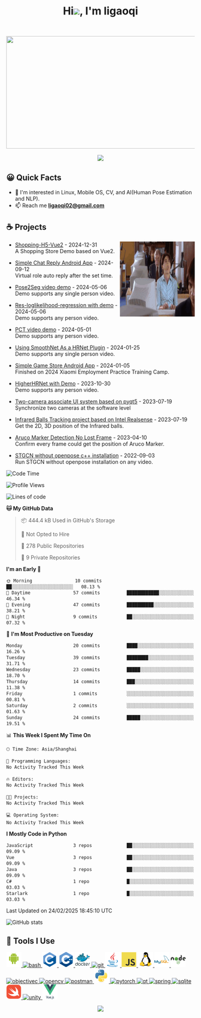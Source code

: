 <h1 align="center">Hi<img
src="https://github.com/blackcater/blackcater/raw/main/images/Hi.gif" height="32" />, I'm ligaoqi</h1>

<br />

<p align="center">
  <img alig src="https://socialify.git.ci/ligaoqi2/ligaoqi2/image?font=Rokkitt&name=1&owner=1&pattern=Floating%20Cogs&theme=Dark" width="700" height="300" />
</p>

<p align="center">
  <img alig src="https://github-profile-trophy.vercel.app/?username=ligaoqi2&theme=onedark&column=-1" />
</p>

## :grinning: Quick Facts

- :camera_flash: I'm interested in Linux, Mobile OS, CV, and AI(Human Pose Estimation and NLP).
- 📫 Reach me **ligaoqi02@gmail.com**

## :coffee: Projects

<a href="#"><img align="right" src="https://github.com/ligaoqi2/ligaoqi2/raw/main/readme.gif" width="200 " height="200" /></a>

- <a href='https://github.com/ligaoqi2/Shopping-H5-Vue2' target='_blank'>Shopping-H5-Vue2</a> - 2024-12-31
  <br/> A Shopping Store Demo based on Vue2.

- <a href='https://github.com/ligaoqi2/Simple-Chat-Auto-Reply-App-by-Java' target='_blank'>Simple Chat Reply Android App</a> - 2024-09-12
  <br/> Virtual role auto reply after the set time.

- <a href='https://github.com/ligaoqi2/Pose2Seg-single-person-video-demo' target='_blank'>Pose2Seg video demo</a> - 2024-05-06
  <br/> Demo supports any single person video.

- <a href='https://github.com/ligaoqi2/res-loglikelihood-regression-with-COCO-video-demo' target='_blank'>Res-loglikelihood-regression with demo</a> - 2024-05-06
  <br/> Demo supports any person video.

- <a href='https://github.com/ligaoqi2/Human-Pose-as-Compositional-Tokens-with-Video-Demo' target='_blank'>PCT video demo</a> - 2024-05-01
  <br/> Demo supports any person video.

- <a href='https://github.com/ligaoqi2/Using-SmoothNet-As-a-HRNet-Plugin' target='_blank'>Using SmoothNet As a HRNet Plugin</a> - 2024-01-25
  <br/> Demo supports any single person video.
  
- <a href='https://github.com/ligaoqi2/Simple-Game-Store-App-by-Android' target='_blank'>Simple Game Store Android App</a> - 2024-01-05
  <br/> Finished on 2024 Xiaomi Employment Practice Training Camp.

- <a href='https://github.com/ligaoqi2/HigherHRNet-With-Demo' target='_blank'>HigherHRNet with Demo</a> - 2023-10-30
  <br/> Demo supports any person video.
  
- <a href='https://github.com/ligaoqi2/Two_Camera_Record_Associate-UI' target='_blank'>Two-camera associate UI system based on pyqt5</a> - 2023-07-19
  <br/> Synchronize two cameras at the software level
  
- <a href='https://github.com/ligaoqi2/Realsense_Infrared_Ball_Tracking' target='_blank'>Infrared Balls Tracking project based on Intel Realsense</a> - 2023-07-19
  <br/> Get the 2D, 3D position of the Infrared balls.

- <a href='https://github.com/ligaoqi2/Aruco_Marker_Detection_No_Lost_Frame' target='_blank'>Aruco Marker Detection No Lost Frame</a> - 2023-04-10
  <br/> Confirm every frame could get the position of Aruco Marker.

- <a href='https://github.com/ligaoqi2/STGCN_without_Openpose_Installation' target='_blank'>STGCN without openpose c++ installation</a> - 2022-09-03
  <br/> Run STGCN without openpose installation on any video.
  
<!---
ligaoqi2/ligaoqi2 is a ✨ special ✨ repository because its `README.md` (this file) appears on your GitHub profile.
You can click the Preview link to take a look at your changes.
--->

<!--START_SECTION:waka-->
![Code Time](http://img.shields.io/badge/Code%20Time-0%20secs-blue)

![Profile Views](http://img.shields.io/badge/Profile%20Views-0-blue)

![Lines of code](https://img.shields.io/badge/From%20Hello%20World%20I%27ve%20Written-1.1%20million%20lines%20of%20code-blue)

**🐱 My GitHub Data** 

> 📦 444.4 kB Used in GitHub's Storage 
 > 
> 🚫 Not Opted to Hire
 > 
> 📜 278 Public Repositories 
 > 
> 🔑 9 Private Repositories 
 > 
**I'm an Early 🐤** 

```text
🌞 Morning                10 commits          ██░░░░░░░░░░░░░░░░░░░░░░░   08.13 % 
🌆 Daytime                57 commits          ████████████░░░░░░░░░░░░░   46.34 % 
🌃 Evening                47 commits          ██████████░░░░░░░░░░░░░░░   38.21 % 
🌙 Night                  9 commits           ██░░░░░░░░░░░░░░░░░░░░░░░   07.32 % 
```
📅 **I'm Most Productive on Tuesday** 

```text
Monday                   20 commits          ████░░░░░░░░░░░░░░░░░░░░░   16.26 % 
Tuesday                  39 commits          ████████░░░░░░░░░░░░░░░░░   31.71 % 
Wednesday                23 commits          █████░░░░░░░░░░░░░░░░░░░░   18.70 % 
Thursday                 14 commits          ███░░░░░░░░░░░░░░░░░░░░░░   11.38 % 
Friday                   1 commits           ░░░░░░░░░░░░░░░░░░░░░░░░░   00.81 % 
Saturday                 2 commits           ░░░░░░░░░░░░░░░░░░░░░░░░░   01.63 % 
Sunday                   24 commits          █████░░░░░░░░░░░░░░░░░░░░   19.51 % 
```


📊 **This Week I Spent My Time On** 

```text
🕑︎ Time Zone: Asia/Shanghai

💬 Programming Languages: 
No Activity Tracked This Week

🔥 Editors: 
No Activity Tracked This Week

🐱‍💻 Projects: 
No Activity Tracked This Week

💻 Operating System: 
No Activity Tracked This Week
```

**I Mostly Code in Python** 

```text
JavaScript               3 repos             ██░░░░░░░░░░░░░░░░░░░░░░░   09.09 % 
Vue                      3 repos             ██░░░░░░░░░░░░░░░░░░░░░░░   09.09 % 
Java                     3 repos             ██░░░░░░░░░░░░░░░░░░░░░░░   09.09 % 
C#                       1 repo              █░░░░░░░░░░░░░░░░░░░░░░░░   03.03 % 
Starlark                 1 repo              █░░░░░░░░░░░░░░░░░░░░░░░░   03.03 % 
```




 Last Updated on 24/02/2025 18:45:10 UTC
<!--END_SECTION:waka-->

![GitHub stats](https://github-readme-stats.vercel.app/api?username=ligaoqi2&show_icons=true&theme=transparent)

## :hammer: Tools I Use
<p align="left"> <a href="https://developer.android.com" target="_blank" rel="noreferrer"> <img src="https://raw.githubusercontent.com/devicons/devicon/master/icons/android/android-original-wordmark.svg" alt="android" width="40" height="40"/> </a> <a href="https://www.gnu.org/software/bash/" target="_blank" rel="noreferrer"> <img src="https://www.vectorlogo.zone/logos/gnu_bash/gnu_bash-icon.svg" alt="bash" width="40" height="40"/> </a> <a href="https://www.cprogramming.com/" target="_blank" rel="noreferrer"> <img src="https://raw.githubusercontent.com/devicons/devicon/master/icons/c/c-original.svg" alt="c" width="40" height="40"/> </a> <a href="https://www.w3schools.com/cpp/" target="_blank" rel="noreferrer"> <img src="https://raw.githubusercontent.com/devicons/devicon/master/icons/cplusplus/cplusplus-original.svg" alt="cplusplus" width="40" height="40"/> </a> <a href="https://www.docker.com/" target="_blank" rel="noreferrer"> <img src="https://raw.githubusercontent.com/devicons/devicon/master/icons/docker/docker-original-wordmark.svg" alt="docker" width="40" height="40"/> </a> <a href="https://git-scm.com/" target="_blank" rel="noreferrer"> <img src="https://www.vectorlogo.zone/logos/git-scm/git-scm-icon.svg" alt="git" width="40" height="40"/> </a> <a href="https://www.java.com" target="_blank" rel="noreferrer"> <img src="https://raw.githubusercontent.com/devicons/devicon/master/icons/java/java-original.svg" alt="java" width="40" height="40"/> </a> <a href="https://developer.mozilla.org/en-US/docs/Web/JavaScript" target="_blank" rel="noreferrer"> <img src="https://raw.githubusercontent.com/devicons/devicon/master/icons/javascript/javascript-original.svg" alt="javascript" width="40" height="40"/> </a> <a href="https://www.linux.org/" target="_blank" rel="noreferrer"> <img src="https://raw.githubusercontent.com/devicons/devicon/master/icons/linux/linux-original.svg" alt="linux" width="40" height="40"/> </a> <a href="https://www.mysql.com/" target="_blank" rel="noreferrer"> <img src="https://raw.githubusercontent.com/devicons/devicon/master/icons/mysql/mysql-original-wordmark.svg" alt="mysql" width="40" height="40"/> </a> <a href="https://nodejs.org" target="_blank" rel="noreferrer"> <img src="https://raw.githubusercontent.com/devicons/devicon/master/icons/nodejs/nodejs-original-wordmark.svg" alt="nodejs" width="40" height="40"/> </a> <a href="https://developer.apple.com/library/archive/documentation/Cocoa/Conceptual/ProgrammingWithObjectiveC/Introduction/Introduction.html" target="_blank" rel="noreferrer"> <img src="https://www.vectorlogo.zone/logos/apple_objectivec/apple_objectivec-icon.svg" alt="objectivec" width="40" height="40"/> </a> <a href="https://opencv.org/" target="_blank" rel="noreferrer"> <img src="https://www.vectorlogo.zone/logos/opencv/opencv-icon.svg" alt="opencv" width="40" height="40"/> </a> <a href="https://postman.com" target="_blank" rel="noreferrer"> <img src="https://www.vectorlogo.zone/logos/getpostman/getpostman-icon.svg" alt="postman" width="40" height="40"/> </a> <a href="https://www.python.org" target="_blank" rel="noreferrer"> <img src="https://raw.githubusercontent.com/devicons/devicon/master/icons/python/python-original.svg" alt="python" width="40" height="40"/> </a> <a href="https://pytorch.org/" target="_blank" rel="noreferrer"> <img src="https://www.vectorlogo.zone/logos/pytorch/pytorch-icon.svg" alt="pytorch" width="40" height="40"/> </a> <a href="https://www.qt.io/" target="_blank" rel="noreferrer"> <img src="https://upload.wikimedia.org/wikipedia/commons/0/0b/Qt_logo_2016.svg" alt="qt" width="40" height="40"/> </a> <a href="https://spring.io/" target="_blank" rel="noreferrer"> <img src="https://www.vectorlogo.zone/logos/springio/springio-icon.svg" alt="spring" width="40" height="40"/> </a> <a href="https://www.sqlite.org/" target="_blank" rel="noreferrer"> <img src="https://www.vectorlogo.zone/logos/sqlite/sqlite-icon.svg" alt="sqlite" width="40" height="40"/> </a> <a href="https://developer.apple.com/swift/" target="_blank" rel="noreferrer"> <img src="https://raw.githubusercontent.com/devicons/devicon/master/icons/swift/swift-original.svg" alt="swift" width="40" height="40"/> </a> <a href="https://unity.com/" target="_blank" rel="noreferrer"> <img src="https://www.vectorlogo.zone/logos/unity3d/unity3d-icon.svg" alt="unity" width="40" height="40"/> </a> <a href="https://vuejs.org/" target="_blank" rel="noreferrer"> <img src="https://raw.githubusercontent.com/devicons/devicon/master/icons/vuejs/vuejs-original-wordmark.svg" alt="vuejs" width="40" height="40"/> </a> </p>

<p align="center">
  <img src="https://capsule-render.vercel.app/api?type=waving&height=80&color=gradient&reversal=true&section=footer"/>
</p>
